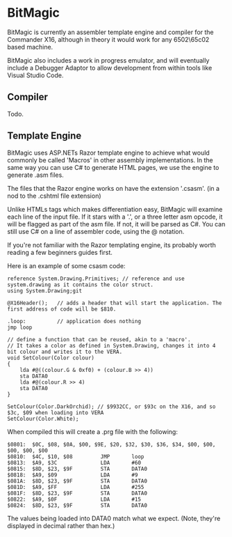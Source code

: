 # BitMagic

BitMagic is currently an assembler template engine and compiler for the Commander X16, although in theory it would work for any 6502\65c02 based machine.

BitMagic also includes a work in progress emulator, and will eventually include a Debugger Adaptor to allow development from within tools like Visual Studio Code.

## Compiler

Todo.

## Template Engine

BitMagic uses ASP.NETs Razor template engine to achieve what would commonly be called 'Macros' in other assembly implementations. In the same way you can use C# to generate HTML pages, we use the engine to generate .asm files.

The files that the Razor engine works on have the extension '.csasm'. (in a nod to the .cshtml file extension)

Unlike HTMLs tags which makes differentiation easy, BitMagic will examine each line of the input file. If it stars with a '.', or a three letter asm opcode, it will be flagged as part of the asm file. If not, it will be parsed as C#. You can still use C# on a line of assembler code, using the @ notation.

If you're not familiar with the Razor templating engine, its probably worth reading a few beginners guides first.

Here is an example of some csasm code:

    reference System.Drawing.Primitives; // reference and use system.drawing as it contains the color struct.
    using System.Drawing;git

    @X16Header();   // adds a header that will start the application. The first address of code will be $810.

    .loop:          // application does nothing
    jmp loop

    // define a function that can be reused, akin to a 'macro'. 
    // It takes a color as defined in System.Drawing, changes it into 4 bit colour and writes it to the VERA.
    void SetColour(Color colour)
    {
        lda #@((colour.G & 0xf0) + (colour.B >> 4))
        sta DATA0
        lda #@(colour.R >> 4)
        sta DATA0
    }

    SetColour(Color.DarkOrchid); // $9932CC, or $93c on the X16, and so $3c, $09 when loading into VERA
    SetColour(Color.White);

When compiled this will create a .prg file with the following:

    $0801:  $0C, $08, $0A, $00, $9E, $20, $32, $30, $36, $34, $00, $00, $00, $00, $00
    $0810:  $4C, $10, $08         JMP       loop
    $0813:  $A9, $3C              LDA       #60
    $0815:  $8D, $23, $9F         STA       DATA0
    $0818:  $A9, $09              LDA       #9
    $081A:  $8D, $23, $9F         STA       DATA0
    $081D:  $A9, $FF              LDA       #255
    $081F:  $8D, $23, $9F         STA       DATA0
    $0822:  $A9, $0F              LDA       #15
    $0824:  $8D, $23, $9F         STA       DATA0

The values being loaded into DATA0 match what we expect. (Note, they're displayed in decimal rather than hex.)
